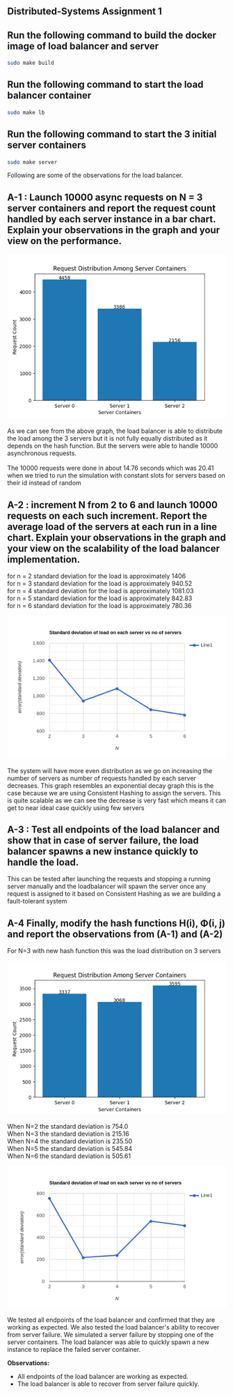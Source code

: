 
## Distributed-Systems Assignment 1
## Run the following command to build the docker image of load balancer and server
```bash
sudo make build
```
## Run the following command to start the load balancer container
```bash
sudo make lb
```
## Run the following command to start the 3 initial server containers
```bash
sudo make server
```

Following are some of the observations for the load balancer. <br />
## A-1 : Launch 10000 async requests on N = 3 server containers and report the request count handled by each server instance in a bar chart. Explain your observations in the graph and your view on the performance. <br />
![Alt Text](Assignment-1/TestCode/N3.png?raw=true "Title")
<br />
<br />
As we can see from the above graph, the load balancer is able to distribute the load among the 3 servers but it is not fully equally distributed as it depends on the hash function. But the servers were able to handle 10000 asynchronous requests. <br />
<br/>
The 10000 requests were done in about 14.76 seconds which was 20.41 when we tried to run the simulation with constant slots for servers based on their id instead of random
## A-2 : increment N from 2 to 6 and launch 10000 requests on each such increment. Report the average load of the servers at each run in a line chart. Explain your observations in the graph and your view on the scalability of the load balancer implementation.
for n = 2 standard deviation for the load is approximately 1406
<br />
for n = 3 standard deviation for the load is approximately 940.52
<br />
for n = 4 standard deviation for the load is approximately 1081.03
<br />
for n = 5 standard deviation for the load is approximately 842.83
<br />
for n = 6 standard deviation for the load is approximately 780.36

![Alt Text](Assignment-1/TestCode/line-graph.png)
<br /><br />
The system will have more even distribution as we go on increasing the number of servers as number of requests handled by each server decreases. 
This graph resembles an exponential decay graph this is the case because we are using Consistent Hashing to assign the servers. This is quite scalable as we can see the decrease is very fast which means it can get to near ideal case quickly using few servers
## A-3 : Test all endpoints of the load balancer and show that in case of server failure, the load balancer spawns a new instance quickly to handle the load.
This can be tested after launching the requests and stopping a running server manually and the loadbalancer will spawn the server once any request is assigned to it based on Consistent Hashing as we are building a fault-tolerant system

## A-4 Finally, modify the hash functions H(i), Φ(i, j) and report the observations from (A-1) and (A-2)
For N=3 with new hash function this was the load distribution on 3 servers 
<br/>
<br/>
![Alt Text](Assignment-1/TestCode/new-hash/N3.png)
<br/>
<br/>
When N=2 the standard deviation is 754.0
<br/>
When N=3 the standard deviation is 215.16
<br/>
When N=4 the standard deviation is 235.50
<br/>
When N=5 the standard deviation is 545.84
<br/>
When N=6 the standard deviation is 505.61
<br/>

![Alt Text](Assignment-1/TestCode/new-hash/graph.png)

We tested all endpoints of the load balancer and confirmed that they are working as expected. We also tested the load balancer's ability to recover from server failure. We simulated a server failure by stopping one of the server containers. The load balancer was able to quickly spawn a new instance to replace the failed server container.

**Observations:**

* All endpoints of the load balancer are working as expected.
* The load balancer is able to recover from server failure quickly.

